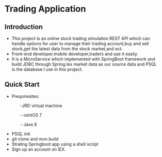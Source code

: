 # Trading Application
## Introduction
- This project is an online stock trading simulation REST API which can handle options for user to manage their trading account,buy and sell stock,get the latest data from the stock market,and ect.
- Front-end developer,mobile developer,traders and use it easliy.
- It is a MicroService which implemented with SpringBoot framework and build JDBC through Spring.Iex market data as our source data and PSQL is the database I use in this project.

## Quick Start
- Prequiresites:
  <p style="text-indent:2em">-JRD virtual machine</p>
  <p style="text-indent:2em">- centOS 7</p>
  <p style="text-indent:2em">- Java 8</p>
- PSQL init
- git clone and mvn build
- Strating Springboot app using a shell script
- Sign up an account on IEX.
